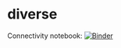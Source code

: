 # diverse

Connectivity notebook:
[![Binder](https://mybinder.org/badge_logo.svg)](https://mybinder.org/v2/gh/nathraim/diverse/master?filepath=connectivity/connectivity_notebook.ipynb)
